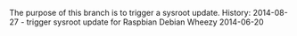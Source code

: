 The purpose of this branch is to trigger a sysroot update.
History:
2014-08-27 - trigger sysroot update for Raspbian Debian Wheezy 2014-06-20
